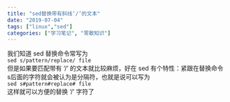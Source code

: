```yaml
---
title: "sed替换带有斜线‘/‘的文本"
date: "2019-07-04"
tags: ["linux","sed"]
categories: ["学习笔记", "零散知识"]
---
```


我们知道 sed 替换命令常写为  
`sed s/pattern/replace/ file`   
但是如果要匹配带有 ‘/’ 的文本就比较麻烦，好在 sed 有个特性：紧跟在替换命令s后面的字符就会被认为是分隔符，也就是说可以写为  
`sed s#pattern#replace# file`  
这样就可以方便的替换 ‘/’ 字符了  
